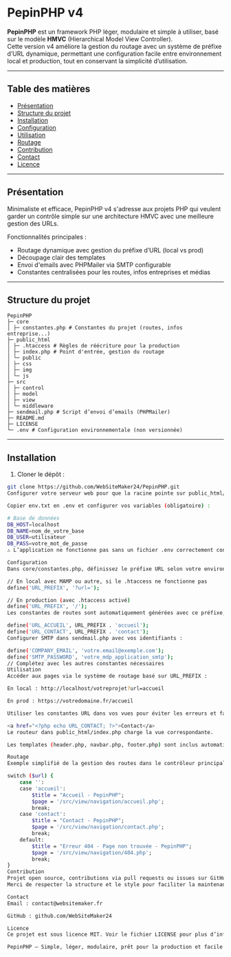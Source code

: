 # PepinPHP v4

**PepinPHP** est un framework PHP léger, modulaire et simple à utiliser, basé sur le modèle **HMVC** (Hierarchical Model View Controller).  
Cette version v4 améliore la gestion du routage avec un système de préfixe d’URL dynamique, permettant une configuration facile entre environnement local et production, tout en conservant la simplicité d’utilisation.

---

## Table des matières

- [Présentation](#présentation)  
- [Structure du projet](#structure-du-projet)  
- [Installation](#installation)  
- [Configuration](#configuration)  
- [Utilisation](#utilisation)  
- [Routage](#routage)  
- [Contribution](#contribution)  
- [Contact](#contact)  
- [Licence](#licence)  

---

## Présentation

Minimaliste et efficace, PepinPHP v4 s'adresse aux projets PHP qui veulent garder un contrôle simple sur une architecture HMVC avec une meilleure gestion des URLs.  

Fonctionnalités principales :  
- Routage dynamique avec gestion du préfixe d’URL (local vs prod)  
- Découpage clair des templates  
- Envoi d'emails avec PHPMailer via SMTP configurable  
- Constantes centralisées pour les routes, infos entreprises et médias  

---

## Structure du projet
```
PepinPHP
├─ core
│ ├─ constantes.php # Constantes du projet (routes, infos entreprise...)
├─ public_html
│ ├─ .htaccess # Règles de réécriture pour la production
│ ├─ index.php # Point d'entrée, gestion du routage
│ └─ public
│ ├─ css
│ ├─ img
│ └─ js
├─ src
│ ├─ control
│ ├─ model
│ ├─ view
│ └─ middleware
├─ sendmail.php # Script d’envoi d’emails (PHPMailer)
├─ README.md
├─ LICENSE
└─ .env # Configuration environnementale (non versionnée)
```
---

## Installation

1. Cloner le dépôt :  

```bash
git clone https://github.com/WebSiteMaker24/PepinPHP.git
Configurer votre serveur web pour que la racine pointe sur public_html/public/.

Copier env.txt en .env et configurer vos variables (obligatoire) :

# Base de données
DB_HOST=localhost
DB_NAME=nom_de_votre_base
DB_USER=utilisateur
DB_PASS=votre_mot_de_passe
⚠️ L’application ne fonctionne pas sans un fichier .env correctement configuré.

Configuration
Dans core/constantes.php, définissez le préfixe URL selon votre environnement :

// En local avec MAMP ou autre, si le .htaccess ne fonctionne pas
define('URL_PREFIX', '?url=');

// En production (avec .htaccess activé)
define('URL_PREFIX', '/');
Les constantes de routes sont automatiquement générées avec ce préfixe, par exemple :

define('URL_ACCUEIL', URL_PREFIX . 'accueil');
define('URL_CONTACT', URL_PREFIX . 'contact');
Configurer SMTP dans sendmail.php avec vos identifiants :

define('COMPANY_EMAIL', 'votre.email@exemple.com');
define('SMTP_PASSWORD', 'votre_mdp_application_smtp');
// Complétez avec les autres constantes nécessaires
Utilisation
Accéder aux pages via le système de routage basé sur URL_PREFIX :

En local : http://localhost/votreprojet?url=accueil

En prod : https://votredomaine.fr/accueil

Utiliser les constantes URL dans vos vues pour éviter les erreurs et faciliter la maintenance :

<a href="<?php echo URL_CONTACT; ?>">Contact</a>
Le routeur dans public_html/index.php charge la vue correspondante.

Les templates (header.php, navbar.php, footer.php) sont inclus automatiquement.

Routage
Exemple simplifié de la gestion des routes dans le contrôleur principal (ControlRoute.php) :

switch ($url) {
    case '':
    case 'accueil':
        $title = "Accueil - PepinPHP";
        $page = '/src/view/navigation/accueil.php';
        break;
    case 'contact':
        $title = "Contact - PepinPHP";
        $page = '/src/view/navigation/contact.php';
        break;
    default:
        $title = "Erreur 404 - Page non trouvée - PepinPHP";
        $page = '/src/view/navigation/404.php';
        break;
}
Contribution
Projet open source, contributions via pull requests ou issues sur GitHub sont les bienvenues.
Merci de respecter la structure et le style pour faciliter la maintenance.

Contact
Email : contact@websitemaker.fr

GitHub : github.com/WebSiteMaker24

Licence
Ce projet est sous licence MIT. Voir le fichier LICENSE pour plus d’informations.

PepinPHP — Simple, léger, modulaire, prêt pour la production et facile à configurer.
